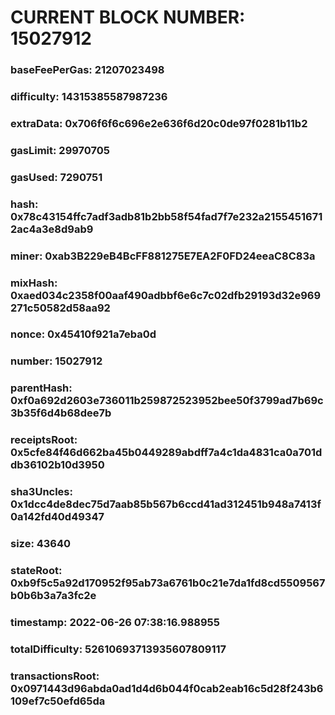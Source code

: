 # CURRENT BLOCK NUMBER: 15027912

### baseFeePerGas: 21207023498
### difficulty: 14315385587987236
### extraData: 0x706f6f6c696e2e636f6d20c0de97f0281b11b2
### gasLimit: 29970705
### gasUsed: 7290751
### hash: 0x78c43154ffc7adf3adb81b2bb58f54fad7f7e232a21554516712ac4a3e8d9ab9
### miner: 0xab3B229eB4BcFF881275E7EA2F0FD24eeaC8C83a
### mixHash: 0xaed034c2358f00aaf490adbbf6e6c7c02dfb29193d32e969271c50582d58aa92
### nonce: 0x45410f921a7eba0d
### number: 15027912
### parentHash: 0xf0a692d2603e736011b259872523952bee50f3799ad7b69c3b35f6d4b68dee7b
### receiptsRoot: 0x5cfe84f46d662ba45b0449289abdff7a4c1da4831ca0a701ddb36102b10d3950
### sha3Uncles: 0x1dcc4de8dec75d7aab85b567b6ccd41ad312451b948a7413f0a142fd40d49347
### size: 43640
### stateRoot: 0xb9f5c5a92d170952f95ab73a6761b0c21e7da1fd8cd5509567b0b6b3a7a3fc2e
### timestamp: 2022-06-26 07:38:16.988955
### totalDifficulty: 52610693713935607809117
### transactionsRoot: 0x0971443d96abda0ad1d4d6b044f0cab2eab16c5d28f243b6109ef7c50efd65da
